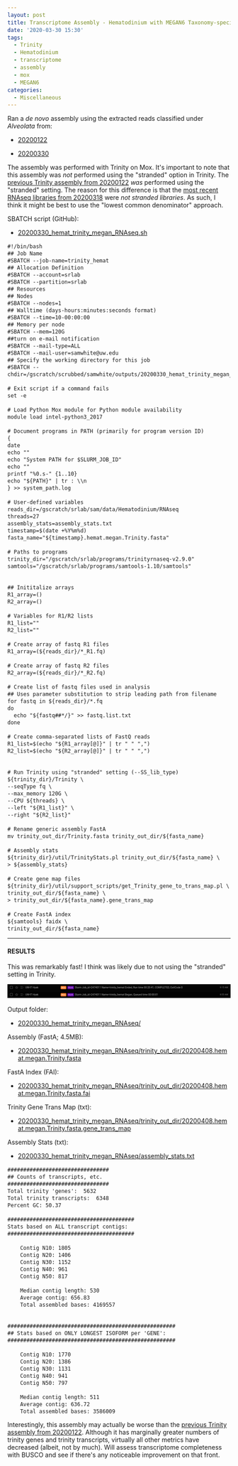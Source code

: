 ```yaml
---
layout: post
title: Transcriptome Assembly - Hematodinium with MEGAN6 Taxonomy-specific Reads with Trinity on Mox
date: '2020-03-30 15:30'
tags:
  - Trinity
  - Hematodinium
  - transcriptome
  - assembly
  - mox
  - MEGAN6
categories:
  - Miscellaneous
---
```

Ran a _de novo_ assembly using the extracted reads classified under _Alveolata_ from:

- [20200122](https://robertslab.github.io/sams-notebook/2020/01/22/Data-Wrangling-Arthropoda-and-Alveolata-Taxonomic-RNAseq-FastQ-Extractions.html)

- [20200330](https://robertslab.github.io/sams-notebook/2020/03/30/RNAseq-Reads-Extractions-C.bairdi-Taxonomic-Reads-Extractions-with-MEGAN6-on-swoose.html)

The assembly was performed with Trinity on Mox. It's important to note that this assembly was _not_ performed using the "stranded" option in Trinity. The [previous Trinity assembly from 20200122](https://robertslab.github.io/sams-notebook/2020/01/22/Transcriptome-Assembly-Hematodinium-with-MEGAN6-Taxonomy-specific-Reads-with-Trinity-on-Mox.html) _was_ performed using the "stranded" setting. The reason for this difference is that the [most recent RNAseq libraries from 20200318](https://robertslab.github.io/sams-notebook/2020/03/18/Data-Received-C.bairdi-RNAseq-Data-from-Genewiz.html) were _not stranded libraries_. As such, I think it might be best to use the "lowest common denominator" approach.

SBATCH script (GitHub):

- [20200330_hemat_trinity_megan_RNAseq.sh](https://github.com/RobertsLab/sams-notebook/blob/master/sbatch_scripts/20200330_hemat_trinity_megan_RNAseq.sh)


```shell
#!/bin/bash
## Job Name
#SBATCH --job-name=trinity_hemat
## Allocation Definition
#SBATCH --account=srlab
#SBATCH --partition=srlab
## Resources
## Nodes
#SBATCH --nodes=1
## Walltime (days-hours:minutes:seconds format)
#SBATCH --time=10-00:00:00
## Memory per node
#SBATCH --mem=120G
##turn on e-mail notification
#SBATCH --mail-type=ALL
#SBATCH --mail-user=samwhite@uw.edu
## Specify the working directory for this job
#SBATCH --chdir=/gscratch/scrubbed/samwhite/outputs/20200330_hemat_trinity_megan_RNAseq

# Exit script if a command fails
set -e

# Load Python Mox module for Python module availability
module load intel-python3_2017

# Document programs in PATH (primarily for program version ID)
{
date
echo ""
echo "System PATH for $SLURM_JOB_ID"
echo ""
printf "%0.s-" {1..10}
echo "${PATH}" | tr : \\n
} >> system_path.log

# User-defined variables
reads_dir=/gscratch/srlab/sam/data/Hematodinium/RNAseq
threads=27
assembly_stats=assembly_stats.txt
timestamp=$(date +%Y%m%d)
fasta_name="${timestamp}.hemat.megan.Trinity.fasta"

# Paths to programs
trinity_dir="/gscratch/srlab/programs/trinityrnaseq-v2.9.0"
samtools="/gscratch/srlab/programs/samtools-1.10/samtools"


## Inititalize arrays
R1_array=()
R2_array=()

# Variables for R1/R2 lists
R1_list=""
R2_list=""

# Create array of fastq R1 files
R1_array=(${reads_dir}/*_R1.fq)

# Create array of fastq R2 files
R2_array=(${reads_dir}/*_R2.fq)

# Create list of fastq files used in analysis
## Uses parameter substitution to strip leading path from filename
for fastq in ${reads_dir}/*.fq
do
  echo "${fastq##*/}" >> fastq.list.txt
done

# Create comma-separated lists of FastQ reads
R1_list=$(echo "${R1_array[@]}" | tr " " ",")
R2_list=$(echo "${R2_array[@]}" | tr " " ",")


# Run Trinity using "stranded" setting (--SS_lib_type)
${trinity_dir}/Trinity \
--seqType fq \
--max_memory 120G \
--CPU ${threads} \
--left "${R1_list}" \
--right "${R2_list}"

# Rename generic assembly FastA
mv trinity_out_dir/Trinity.fasta trinity_out_dir/${fasta_name}

# Assembly stats
${trinity_dir}/util/TrinityStats.pl trinity_out_dir/${fasta_name} \
> ${assembly_stats}

# Create gene map files
${trinity_dir}/util/support_scripts/get_Trinity_gene_to_trans_map.pl \
trinity_out_dir/${fasta_name} \
> trinity_out_dir/${fasta_name}.gene_trans_map

# Create FastA index
${samtools} faidx \
trinity_out_dir/${fasta_name}
```

---

#### RESULTS

This was remarkably fast! I think was likely due to not using the "stranded" setting in Trinity.

![](https://github.com/RobertsLab/sams-notebook/blob/master/images/screencaps/20200330_hemat_trinity_megan_RNAseq_runtime.png?raw=true)

Output folder:

- [20200330_hemat_trinity_megan_RNAseq/](https://gannet.fish.washington.edu/Atumefaciens/20200330_hemat_trinity_megan_RNAseq/)


Assembly (FastA; 4.5MB):

- [20200330_hemat_trinity_megan_RNAseq/trinity_out_dir/20200408.hemat.megan.Trinity.fasta](https://gannet.fish.washington.edu/Atumefaciens/20200330_hemat_trinity_megan_RNAseq/trinity_out_dir/20200408.hemat.megan.Trinity.fasta)

FastA Index (FAI):

- [20200330_hemat_trinity_megan_RNAseq/trinity_out_dir/20200408.hemat.megan.Trinity.fasta.fai](https://gannet.fish.washington.edu/Atumefaciens/20200330_hemat_trinity_megan_RNAseq/trinity_out_dir/20200408.hemat.megan.Trinity.fasta.fai)

Trinity Gene Trans Map (txt):

- [20200330_hemat_trinity_megan_RNAseq/trinity_out_dir/20200408.hemat.megan.Trinity.fasta.gene_trans_map](https://gannet.fish.washington.edu/Atumefaciens/20200330_hemat_trinity_megan_RNAseq/trinity_out_dir/20200408.hemat.megan.Trinity.fasta.gene_trans_map)

Assembly Stats (txt):

- [20200330_hemat_trinity_megan_RNAseq/assembly_stats.txt](https://gannet.fish.washington.edu/Atumefaciens/20200330_hemat_trinity_megan_RNAseq/assembly_stats.txt)

```
################################
## Counts of transcripts, etc.
################################
Total trinity 'genes':	5632
Total trinity transcripts:	6348
Percent GC: 50.37

########################################
Stats based on ALL transcript contigs:
########################################

	Contig N10: 1805
	Contig N20: 1406
	Contig N30: 1152
	Contig N40: 961
	Contig N50: 817

	Median contig length: 530
	Average contig: 656.83
	Total assembled bases: 4169557


#####################################################
## Stats based on ONLY LONGEST ISOFORM per 'GENE':
#####################################################

	Contig N10: 1770
	Contig N20: 1386
	Contig N30: 1131
	Contig N40: 941
	Contig N50: 797

	Median contig length: 511
	Average contig: 636.72
	Total assembled bases: 3586009
```

Interestingly, this assembly may actually be worse than the [previous Trinity assembly from 20200122](https://robertslab.github.io/sams-notebook/2020/01/22/Transcriptome-Assembly-Hematodinium-with-MEGAN6-Taxonomy-specific-Reads-with-Trinity-on-Mox.html). Although it has marginally greater numbers of trinity genes and trinity transcripts, virtually all other metrics have decreased (albeit, not by much). Will assess transcriptome completeness with BUSCO and see if there's any noticeable improvement on that front.
